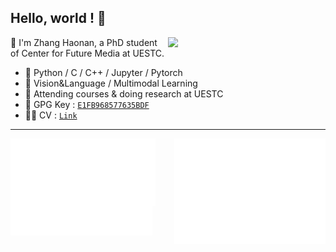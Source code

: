 ## Hello, world ! 👋

[<img align="right" width="50%" src="https://github-readme-stats.vercel.app/api?username=zchoi&count_private=true&title_color=FFFFFF&icon_color=FFFFFF&text_color=FFFFFF&show_icons=true&bg_color=DEG,e66446,924f93">](https://github.com/zchoi/github-readme-stats)

👻 I'm Zhang Haonan, a PhD student of Center for Future Media at UESTC. 
- 🦾 Python / C / C++ / Jupyter / Pytorch
- 🤔 Vision&Language / Multimodal Learning
- 🌱 Attending courses & doing research at UESTC
- 🔑 GPG Key : [`E1FB968577635BDF`](https://github.com/zchoi.gpg)
- 🙋‍♂️ CV : [`Link`]()
---

[<img align="left" width="46%" src="repo-info.svg">](#)
[<img align="right" width="48%" src="language.svg">](#)
[<img align="left" width="45%" src="comment_reaction.svg">](#)
